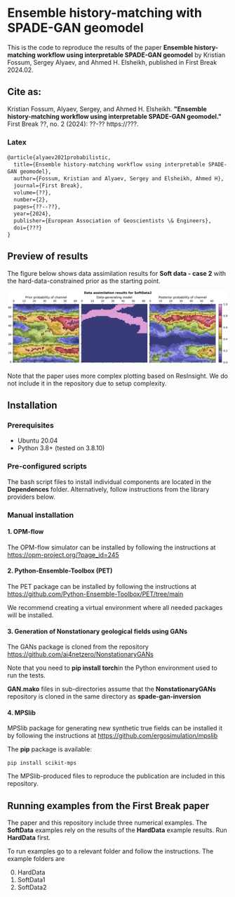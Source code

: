 # Ensemble history-matching with SPADE-GAN geomodel

This is the code to reproduce the results of the paper **Ensemble history-matching workflow using interpretable SPADE-GAN geomodel** by Kristian Fossum, Sergey Alyaev, and Ahmed H. Elsheikh, published in First Break 2024.02.

## Cite as:

Kristian Fossum, Alyaev, Sergey, and Ahmed H. Elsheikh. **"Ensemble history-matching workflow using interpretable SPADE-GAN geomodel."** First Break ??, no. 2 (2024): ??-?? https://???.

### Latex

```
@article{alyaev2021probabilistic,
  title={Ensemble history-matching workflow using interpretable SPADE-GAN geomodel},
  author={Fossum, Kristian and Alyaev, Sergey and Elsheikh, Ahmed H},
  journal={First Break},
  volume={??},
  number={2},
  pages={??--??},
  year={2024},
  publisher={European Association of Geoscientists \& Engineers},
  doi={???}
}
```

## Preview of results

The figure below shows data assimilation results for **Soft data - case 2** with the hard-data-constrained prior as the starting point.

![Data assimilation results for Soft data - case 2](Reference/SoftData2.png)

Note that the paper uses more complex plotting based on ResInsight. We do not include it in the repository due to setup complexity. 

## Installation

### Prerequisites
- Ubuntu 20.04
- Python 3.8+ (tested on 3.8.10)

### Pre-configured scripts
The bash script files to install individual components are located in the **Dependences** folder. Alternatively, follow instructions from the library providers below.

### Manual installation
#### 1. OPM-flow
The OPM-flow simulator can be installed by following the instructions at https://opm-project.org/?page_id=245

#### 2. Python-Ensemble-Toolbox (PET)
The PET package can be installed by following the instructions at https://github.com/Python-Ensemble-Toolbox/PET/tree/main

We recommend creating a virtual environment where all needed packages will be installed.  

#### 3. Generation of Nonstationary geological fields using GANs
The GANs package is cloned from the repository https://github.com/ai4netzero/NonstationaryGANs

Note that you need to **pip install torch**in the Python environment used to run the tests.

**GAN.mako** files in sub-directories assume that the **NonstationaryGANs** repository is cloned in the same directory as **spade-gan-inversion**

#### 4. MPSlib
MPSlib package for generating new synthetic true fields can be installed it by following the 
instructions at https://github.com/ergosimulation/mpslib

The **pip** package is available:

```
pip install scikit-mps
```

The MPSlib-produced files to reproduce the publication are included in this repository. 

## Running examples from the First Break paper

The paper and this repository include three numerical examples. The **SoftData** examples rely on the results of the **HardData** example results. Run **HardData** first.

To run examples go to a relevant folder and follow the instructions. The example folders are

  0. HardData
  1. SoftData1
  2. SoftData2



